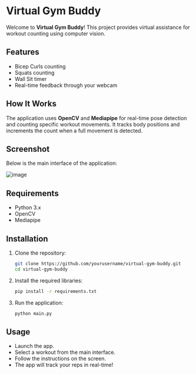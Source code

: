 # Virtual Gym Buddy

Welcome to **Virtual Gym Buddy**! This project provides virtual assistance for workout counting using computer vision.

## Features
- Bicep Curls counting
- Squats counting
- Wall Sit timer
- Real-time feedback through your webcam

## How It Works
The application uses **OpenCV** and **Mediapipe** for real-time pose detection and counting specific workout movements. It tracks body positions and increments the count when a full movement is detected.

## Screenshot
Below is the main interface of the application:

![image](https://github.com/user-attachments/assets/15adbb33-1269-479b-b0bb-5d1f0aab0ad6)


## Requirements
- Python 3.x
- OpenCV
- Mediapipe

## Installation
1. Clone the repository:
   ```bash
   git clone https://github.com/yourusername/virtual-gym-buddy.git
   cd virtual-gym-buddy
   ```
2. Install the required libraries:
   ```bash
   pip install -r requirements.txt
   ```
3. Run the application:
   ```bash
   python main.py
   ```

## Usage
- Launch the app.
- Select a workout from the main interface.
- Follow the instructions on the screen.
- The app will track your reps in real-time!


